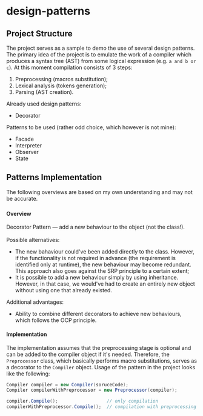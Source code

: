 # design-patterns

## Project Structure
The project serves as a sample to demo the use of several design patterns. The primary idea of the project is to emulate the work of a compiler which produces a syntax tree (AST) from some logical expression (e.g. `a and b or c`). At this moment compilation consists of 3 steps:
  1. Preprocessing (macros substitution);
  2. Lexical analysis (tokens generation);
  3. Parsing (AST creation).

<!-- -->

Already used design patterns:
- Decorator

<!-- -->

Patterns to be used (rather odd choice, which however is not mine):
- Facade
- Interpreter
- Observer
- State

## Patterns Implementation
The following overviews are based on my own understanding and may not be accurate.

### 
#### Overview
Decorator Pattern — add a new behaviour to the object (not the class!). \
\
Possible alternatives:
- The new bahaviour could've been added directly to the class. However, if the functionality is not required in advance (the requirement is identified only at runtime), the new behaviour may become redundant. This approach also goes against the SRP principle to a certain extent;
- It is possible to add a new behaviour simply by using inheritance. However, in that case, we would've had to create an entirely new object without using one that already existed.

Additional advantages:
- Ability to combine different decorators to achieve new behaviours, which follows the OCP principle.

#### Implementation
The implementation assumes that the preprocessing stage is optional and can be added to the compiler object if it's needed. Therefore, the `Preprocessor` class, which basically performs macro substitutions, serves as a decorator to the `Compiler` object. Usage of the pattern in the project looks like the following:
```cs
Compiler compiler = new Compiler(soruceCode);
Compiler compilerWithPreprocessor = new Preprocessor(compiler);

compiler.Compile();                  // only compilation
compilerWithPreprocessor.Compile();  // compilation with preprocessing stage
```
